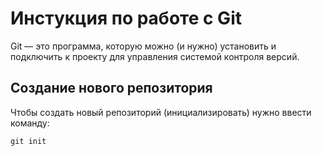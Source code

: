 # Инстукция по работе с Git

Git — это программа, которую можно (и нужно) установить и подключить к проекту для управления системой контроля версий.

## Создание нового репозитория

Чтобы создать новый репозиторий (инициализировать) нужно ввести команду:

    git init

   
